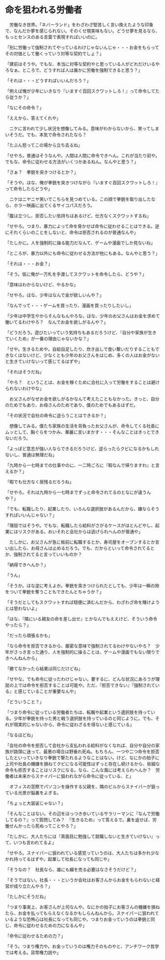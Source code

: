 # 命を狙われる労働者

　労働なき世界。「ネバーランド」をわざわざ堅苦しく言い換えたような印象で、なんだか夢を感じられない。そのくせ現実味もない。どうせ夢を見るなら、もっとセンスのある言葉で表現すればいいのに。

「別に労働って強制されてやっているわけじゃないんじゃ・・・お金をもらってその対価として働くっていう対等な契約でしょ？」

「建前はそうや。でもな、本当に対等な契約やと思っている人がどれだけいるやろなぁ。ところで、どうすれば人は誰かに労働を強制できると思う？」

「それは・・・どうすればいいんだろう？」

「例えば俺が少年にいきなり『いますぐ百回スクワットしろ！』って命令してたら従うか？」

「なにその命令？」

「ええから、答えてくれや」

　ニケに言われて少し状況を想像してみる。意味がわからないから、笑ってしまいそうだ。でも、本気で命令されたなら？

「たぶん怒ってこの場から立ち去るね」

「せやろ。普通はそうなんや。人間は人間に命令できへん。これが当たり前や。でもな、命令に従わせる方法がいくつかあるねん。なんやと思う？」

「さぁ？　拳銃を突きつけるとか？」

「そうや。ほな、俺が拳銃を突きつけながら『いますぐ百回スクワットしろ！』って命令したらどうや」

　ニケはニヤニヤ笑いでこちらを見つめている。この顔で拳銃を取り出したなら、ホラー映画に出てくるサイコパスだろう。

「腹は立つし、拒否したい気持ちはあるけど、仕方なくスクワットするね」

「せやろ。つまり、暴力によって命を脅かせば命令に従わせることはできる。逆にそれくらいのことをしないと、命令は拒否されるのが普通なんや」

「たしかに。人を強制的に操る能力だなんて、ゲームや漫画でしか見ないね」

「ところが、暴力以外にも命令に従わせる方法が他にもある。なんやと思う？」

「それは・・・お金？」

「そう。仮に俺が一万札を手渡してスクワットを命令したら、どうや？」

「意味はわからないけど、やるかな」

「せやろ。ほな、少年はなんで金が欲しいんや？」

「なんでって・・・ゲームを買ったり、漫画を買ったりしたいし」

「少年は中学生やからそんなもんやろな。ほな、少年のお父さんはお金を求めて働いてるわけやろ？　なんでお金を欲しがるんや？」

「どうだろう。遊びたいっていう気持ちもあるだろうけど、『自分や家族が生きていくため』が一番の理由じゃないかな？」

「せや。生きるためや。自給自足したり、炊き出しで食い繋いだりすることもできなくはないけど、少なくとも少年のお父さんをはじめ、多くの人はお金がないと生きていけないって感じてるはずや」

「それはそうだね」

「やろ？　ということは、お金を稼ぐために会社に入って労働をすることは避けられないわけやな」

　お父さんがなぜお金を欲しがるかなんて考えたこともなかった。きっと、自分のためでもあり、お母さんのためであり、僕のためでもあるはずだ。

「その状況で会社の命令に逆らうことはできるか？」

　想像してみる。僕たち家族の生活を背負ったお父さんが、命令してくる社長にムッとして、胸ぐらをつかみ、華麗に言いまかす・・・そんなことはきっとできないだろう。

「よっぽど意志が強い人ならできるだろうけど、逆らったらクビになるかもしれないし、普通は無理だね」

「九時から一七時までの仕事やのに、一二時ごろに『暇なんで帰りますわ』と言えるか？」

「暇でも仕方なく居残るだろうね」

「せやろ。それは九時から一七時までずっと命令されてるのとなにが違うんや？」

「でも、転職したり、起業したり、いろんな選択肢があるんだから、嫌ならそうすればいいんじゃない？」

「理屈ではそうや。でもな、転職したら給料がさがるケースがほとんどやし、起業にはリスクがある。おいそれと会社からは逃げられへんのが普通や」

　たしかに、お父さんが急に板前に転職するとか、寿司屋をオープンするとか言い出したら、お母さんは止めるだろう。でも、だからといって命令されてるとか、強制されてると言っていいものか？

「納得できへんか？」

「うん」

「そうか。ほな逆に考えよか。拳銃を突きつけられたとしても、少年は一瞬の隙をついて拳銃を奪うこともできたんとちゃうか？」

「そうだとしてもスクワットすれば穏便に済むんだから、わざわざ命を賭けようとは思わないよ」

「ほな、『隣にいる親友の命を差し出せ』とかなんでもええけど、そういう命令やったら？」

「だったら頑張るかも」

「なら命令を拒否できるから、厳密な意味で強制されてるわけやないやろ？　少年がさっき言った通り、人を強制的に操ることは、ゲームや漫画でもない限りできへんねんから」

「勝てなかったら結果は同じだけどね」

「せやな。でも命令に従ったわけじゃない。要するに、どんな状況にあろうが理屈の上では命令を拒否することは可能や。ただ、『拒否できない』『強制されている』と感じていることが重要なんや」

「どういうこと？」

「つまり命令に従っている労働者たちは、転職や起業という選択肢を持っている。少年が拳銃を持った男と戦う選択肢を持っているのと同じように。でも、それが現実的じゃないから、命令に従わざるを得ないと感じている」

「なるほどね」

「会社の命令を拒否して会社から支払われる給料がなくなれば、自分や自分の家族が路頭に迷って、最悪の場合は野垂れ死ぬ。もちろん、一つや二つ命令を拒否したといっていきなり拳銃で撃たれるようなことはない。けど、なにかの拍子に上司や社長の機嫌を損ねてクビになる可能性はずっと存在し続けるから、些細な命令も拒否することはリスクになる。なら、こんな風には考えられへんか？　労働者は未来からスナイパーに狙われながら命令に従っている、と」

　オフィスの窓際でパソコンを操作する父親を、隣のビルからスナイパーが狙っている光景が脳裏をよぎる。

「ちょっと大袈裟じゃない？」

「そんなことはない。その辺をほっつき歩いているサラリーマンに『なんで労働してるの？』って質問してみ？　『生きるため』って答えるで。裏を返せば、労働せんかったら死ぬってことやろ？」

「たしかに、大人たちには『真面目に勉強して就職しないと生きていけない』って、いつも言われてるよ」

「せやろ。スナイパーに狙われている感覚っていうのは、大人たちは多かれ少なかれ持ってるはずや。起業して社長になっても同じや」

「そうなの？　社長なら、誰にも媚を売る必要はなさそうだけど？」

「そうではない。社長・・・というか会社はお客さんからお金をもらわないと経営が成り立たんやろ？」

「たしかにそうだね」

「つまり事実上、お客さんが上司なんや。なにかの拍子にお客さんの機嫌を損ねたら、お金を払ってもらえなくなるかもしらんねんから。スナイパーに狙われているような恐怖心は社長になっても同じや。つまりお金っていうのは拳銃と同じ、命令に従わせるための力になるんや」

「命令に従わせるための力？」

「そう。つまり権力や。お金っていうのは権力そのものやと、アンチワーク哲学では考える。貨幣権力説や」

